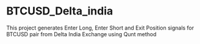 # BTCUSD_Delta_india
This project generates Enter Long, Enter Short and Exit Position signals for BTCUSD pair from Delta India Exchange using Qunt method
